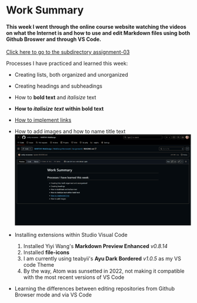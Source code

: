 # Work Summary

#### This week I went through the online course website watching the videos on what the Internet is and how to use and edit Markdown files using both Github Broswer and through VS Code. 


  [Click here to go to the subdirectory assignment-03](https://github.com/emily-mcnamee/MART341-WebDesign/tree/main/assignment-03)

  
  Processes I have practiced and learned this week:
  - Creating lists, both organized and unorganized
  - Creating headings and subheadings
  - How to **bold text** and *italisize* text
  - **How to *italisize text* within bold text**
  - [How to implement links](https://github.com/emily-mcnamee/MART341-WebDesign/blob/main/WebDesignHomework/Assignment3/README.md)
  - How to add images and how to name title text
      ![Screenshot](https://github.com/emily-mcnamee/MART341-WebDesign/blob/main/WebDesignHomework/Assignment3/Screenshot%202024-09-15%20164110.png "Screenshot")
  - Installing extensions within Studio Visual Code
     1. Installed Yiyi Wang's **Markdown Preview Enhanced** *v0.8.14*
     2. Installed **file-icons**
     3. I am currently using teabyii's **Ayu Dark Bordered** *v1.0.5* as my VS code Theme
     4. By the way, Atom was sunsetted in 2022, not making it compatible with the most recent versions of VS Code
   
        
  - Learning the differences between editing repositories from Github Browser mode and via VS Code
